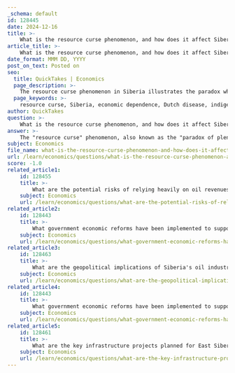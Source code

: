 ```yaml
---
_schema: default
id: 128445
date: 2024-12-16
title: >-
    What is the resource curse phenomenon, and how does it affect Siberia?
article_title: >-
    What is the resource curse phenomenon, and how does it affect Siberia?
date_format: MMM DD, YYYY
post_on_text: Posted on
seo:
  title: QuickTakes | Economics
  page_description: >-
    The resource curse phenomenon in Siberia illustrates the paradox where abundant natural resources lead to economic dependence, social issues, environmental damage, and governance challenges, hindering sustainable development.
  page_keywords: >-
    resource curse, Siberia, economic dependence, Dutch disease, indigenous populations, environmental degradation, government corruption, infrastructure challenges, natural resources, sustainable development
author: QuickTakes
question: >-
    What is the resource curse phenomenon, and how does it affect Siberia?
answer: >-
    The "resource curse" phenomenon, also known as the "paradox of plenty," refers to the paradox where countries rich in natural resources, such as oil and minerals, often experience less economic growth, less democracy, and worse development outcomes than countries with fewer natural resources. This phenomenon is particularly relevant in the context of Siberia, where the abundance of resources has not necessarily translated into sustainable economic development.\n\nIn Siberia, the resource curse manifests in several ways:\n\n1. **Economic Dependence**: The region's economy is heavily reliant on the extraction of natural resources, particularly oil and gas. This dependence can lead to a lack of diversification, making the economy vulnerable to fluctuations in global oil prices. When prices drop, the economic impact can be severe, leading to budget deficits and reduced public services.\n\n2. **Dutch Disease**: This economic condition occurs when a resource boom leads to currency appreciation, making other sectors, such as manufacturing and agriculture, less competitive. In Siberia, the focus on resource extraction has often stunted the growth of other industries, leading to an imbalanced economy.\n\n3. **Social and Cultural Consequences**: The extraction of resources in Siberia has often come at the expense of indigenous populations and their traditional ways of life. The industrial development has led to conflicts over land and resources, as well as social dislocation for local communities. The anthropological perspectives on the resource curse highlight the negative social impacts, including the marginalization of indigenous peoples and the disruption of their cultural practices.\n\n4. **Environmental Degradation**: Resource extraction can lead to significant environmental damage, which in turn affects the livelihoods of local communities. Pollution, deforestation, and habitat destruction are common issues associated with the oil and gas industry in Siberia.\n\n5. **Government Policies and Corruption**: The concentration of wealth from resource extraction can lead to corruption and poor governance. In Siberia, the management of resource wealth has often been criticized for lacking transparency and accountability, which can exacerbate inequality and hinder development.\n\n6. **Infrastructure Challenges**: While Siberia is rich in resources, the harsh climate and vast distances pose significant challenges for infrastructure development. Poor infrastructure can limit access to markets and services, further entrenching economic disparities.\n\nIn summary, while Siberia's natural resources have the potential to contribute significantly to Russia's economy, the resource curse phenomenon presents substantial challenges. Addressing these issues requires comprehensive government reforms, investment in infrastructure, and strategies for economic diversification to ensure sustainable growth and development in the region.
subject: Economics
file_name: what-is-the-resource-curse-phenomenon-and-how-does-it-affect-siberia.md
url: /learn/economics/questions/what-is-the-resource-curse-phenomenon-and-how-does-it-affect-siberia
score: -1.0
related_article1:
    id: 128455
    title: >-
        What are the potential risks of relying heavily on oil revenues for economic growth in Siberia?
    subject: Economics
    url: /learn/economics/questions/what-are-the-potential-risks-of-relying-heavily-on-oil-revenues-for-economic-growth-in-siberia
related_article2:
    id: 128443
    title: >-
        What government economic reforms have been implemented to support the oil industry in Siberia?
    subject: Economics
    url: /learn/economics/questions/what-government-economic-reforms-have-been-implemented-to-support-the-oil-industry-in-siberia
related_article3:
    id: 128463
    title: >-
        What are the geopolitical implications of Siberia's oil industry for Russia?
    subject: Economics
    url: /learn/economics/questions/what-are-the-geopolitical-implications-of-siberias-oil-industry-for-russia
related_article4:
    id: 128443
    title: >-
        What government economic reforms have been implemented to support the oil industry in Siberia?
    subject: Economics
    url: /learn/economics/questions/what-government-economic-reforms-have-been-implemented-to-support-the-oil-industry-in-siberia
related_article5:
    id: 128461
    title: >-
        What are the key infrastructure projects planned for East Siberia to support the oil industry?
    subject: Economics
    url: /learn/economics/questions/what-are-the-key-infrastructure-projects-planned-for-east-siberia-to-support-the-oil-industry
---
```


&nbsp;